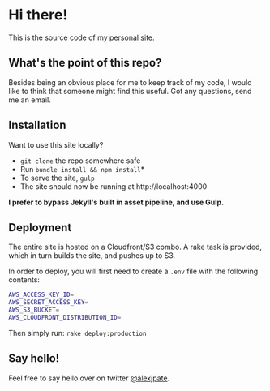 # Hi there!
This is the source code of my [personal site](https://alexpate.uk).

## What's the point of this repo?
Besides being an obvious place for me to keep track of my code, I would like to think that someone might find this useful. Got any questions, send me an email.

## Installation
Want to use this site locally?

- `git clone` the repo somewhere safe
- Run `bundle install && npm install`*
- To serve the site, `gulp`
- The site should now be running at http://localhost:4000

**I prefer to bypass Jekyll's built in asset pipeline, and use Gulp.**

## Deployment
The entire site is hosted on a Cloudfront/S3 combo. A rake task is provided, which in turn builds the site, and pushes up to S3.

In order to deploy, you will first need to create a `.env` file with the following contents:

```bash
AWS_ACCESS_KEY_ID=
AWS_SECRET_ACCESS_KEY=
AWS_S3_BUCKET=
AWS_CLOUDFRONT_DISTRIBUTION_ID=
```

Then simply run: `rake deploy:production`

## Say hello!
Feel free to say hello over on twitter [@alexjpate](http://twitter.com/alexjpate).
